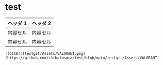 # test
| ヘッダ 1 | ヘッダ 2 |
| ----- | ----- |
| 内容セル  | 内容セル  |
| 内容セル  | 内容セル  |
```
![CICD]([testgit/Assets/VALORANT.png](https://github.com/shibatosora/test/blob/main/testgit/Assets/VALORANT.png)https://github.com/shibatosora/test/blob/main/testgit/Assets/VALORANT.png)

```
